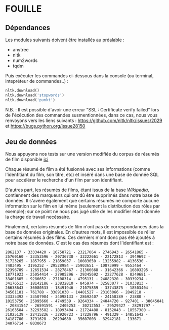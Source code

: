 # FOUILLE

## Dépendances 

Les modules suivants doivent être installés au préalable :

* anytree
* nltk
* num2words
* tqdm

Puis exécuter les commandes ci-dessous dans la console (ou terminal, intepréteur de commandes..) :
 ```python
 nltk.download()
 nltk.download('stopwords')
 nltk.download('punkt')
```

N.B. : Il est possible d'avoir une erreur "SSL : Certificate verify failed" lors de l'éxécution des commandes susmentionnées, dans ce cas, nous vous renvoyons vers les liens suivants :
https://github.com/nltk/nltk/issues/2029 et https://bugs.python.org/issue28150

## Jeu de données

Nous appuyons nos tests sur une version modifiée du corpus de résumés de film disponible [ici](http://www.cs.cmu.edu/~ark/personas/)


Chaque résumé de film a été fusionné avec ses informations (comme l'idenfitiant du film, son titre, etc) et inséré dans une base de donnée SQL pour accélérer le recherche d'un film par son identifiant.

D'autres part, les résumés de films, étant issus de la base *Wikipedia*, contiennent des marqueurs qui ont dû être supprimés dans notre base de données. Il s'avère également que certains résumés ne comporte aucune information sur le film en lui même (seulement la distribution des rôles par exemple); sur ce point ne nous pas jugé utile de les modifier étant donnée la charge de travail necéssaire.

Finalement, certains résumés de film n'ont pas de correspondances dans la base de données originales. En d'autres mots, il est impossible de rélier certains résumés à des films. Ces derniers n'ont donc pas été ajoutés à notre base de données. C'est le cas des résumés dont l'identifiant est :

```
2862137 - 33334420 - 16758721 - 23217064 - 2746943 - 26541865 - 35760160 - 33353596 - 20736730 - 33222661 - 22172813 - 3949692 - 31723265 - 1857955 - 21859037 - 10083650 - 13255982 - 4136530 - 7483495 - 3196252 - 29528984 - 25903651 - 10873999 - 9553464 - 32396789 - 12651534 - 28278467 - 21366668 - 31642366 - 16803295 - 18771923 - 25054414 - 27905296 - 29345692 - 22277628 - 8249681 - 33401605 - 9286652 - 27108314 - 4795131 - 24082320 - 30339234 - 34176513 - 18142186 - 23832810 - 845974 - 32583077 - 31033813 - 26638643 - 36080533 - 18491946 - 21075859 - 33743875 - 18503404 - 34561181 - 761788 - 33891030 - 14481527 - 23103066 - 2849218 - 33335392 - 33507904 - 34098133 - 28692407 - 24158389 - 23880 - 10153756 - 25095660 - 4749539 - 9264334 - 24044720 - 927401 - 30045041 - 20841547 - 26591591 - 2405253 - 30212553 - 29529427 - 28291797 - 26163584 - 32293582 - 18993404 - 21724488 - 8152043 - 18557380 - 31025139 - 22415226 - 32920723 - 17228796 - 491329 - 14851642 - 34187700 - 3791628 - 26294680 - 35607003 - 32942181 - 133671 - 34076714 - 8030673
```


